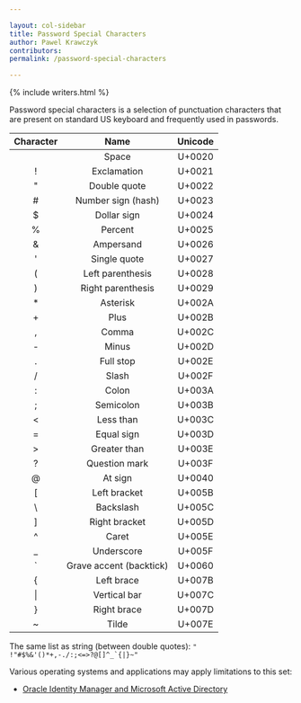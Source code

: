```yaml
---

layout: col-sidebar
title: Password Special Characters
author: Pawel Krawczyk
contributors:
permalink: /password-special-characters

---
```


{% include writers.html %}

Password special characters is a selection of punctuation characters that are present on standard US keyboard and frequently used in passwords.

| Character | Name | Unicode
| :---: | :---: | :---: |
| | Space | U+0020
| ! | Exclamation | U+0021
| " | Double quote | U+0022
| # | Number sign (hash) | U+0023
| $ | Dollar sign | U+0024 
| % | Percent | U+0025
| &amp; | Ampersand | U+0026
| ' | Single quote | U+0027
| ( | Left parenthesis | U+0028
| ) | Right parenthesis | U+0029
| * | Asterisk | U+002A
| + | Plus | U+002B
| , | Comma | U+002C 
| - | Minus | U+002D
| . | Full stop | U+002E
| / | Slash | U+002F
| : | Colon | U+003A
| ; | Semicolon | U+003B
| < | Less than | U+003C
| = | Equal sign | U+003D
| > | Greater than | U+003E
| ? | Question mark | U+003F
| @ | At sign | U+0040
| [ | Left bracket | U+005B
| \ | Backslash | U+005C
| ] | Right bracket | U+005D
| ^ | Caret | U+005E
| _ | Underscore | U+005F
| ` | Grave accent (backtick) | U+0060
| { | Left brace | U+007B
| &#124; | Vertical bar | U+007C
| } | Right brace | U+007D
| ~ | Tilde | U+007E

The same list as string (between double quotes): <code>" !"#$%&'()*+,-./:;&lt;=&gt;?@[\]^_`{&#124;}~"</code>

Various operating systems and applications may apply limitations to this set:

* [Oracle Identity Manager and Microsoft Active Directory](https://docs.oracle.com/cd/E11223_01/doc.910/e11197/app_special_char.htm)
